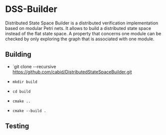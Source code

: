 # DSS-Builder

Distributed State Space Builder is a distributed verification implementation based on modular Petri nets. It allows to build a distributed state space instead of the flat state space. A property that concerns one module can be checked by only exploring the graph that is associated with one module.






## Building


- `git clone --recursive https://github.com/cabid/DistributedStateSpaceBuilder.git

- `mkdir build`

- `cd build`

- `cmake ..`

- `cmake --build .`


## Testing
